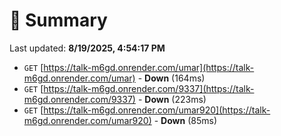 # 📖 Summary
Last updated: **8/19/2025, 4:54:17 PM**

- `GET` [https://talk-m6gd.onrender.com/umar](https://talk-m6gd.onrender.com/umar) - **Down** (164ms)
- `GET` [https://talk-m6gd.onrender.com/9337](https://talk-m6gd.onrender.com/9337) - **Down** (223ms)
- `GET` [https://talk-m6gd.onrender.com/umar920](https://talk-m6gd.onrender.com/umar920) - **Down** (85ms)
